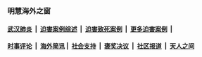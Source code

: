 
### 明慧海外之窗

####  [武汉肺炎](indexes/365.md?t=06291500) &nbsp;|&nbsp;  [迫害案例综述](indexes/328.md?t=06291500) &nbsp;|&nbsp; [迫害致死案例](indexes/277.md?t=06291500)  &nbsp;|&nbsp; [更多迫害案例](indexes/81.md?t=06291500)  &nbsp;|&nbsp; 
####  [时事评论](indexes/19.md?t=06291500) &nbsp;|&nbsp; [海外简讯](indexes/245.md?t=06291500)&nbsp;|&nbsp;  [社会支持](indexes/140.md?t=06291500) &nbsp;|&nbsp; [褒奖决议](indexes/282.md?t=06291500) &nbsp;|&nbsp; [社区报道](indexes/91.md?t=06291500)  &nbsp;|&nbsp; [天人之间](indexes/78.md?t=06291500) 

